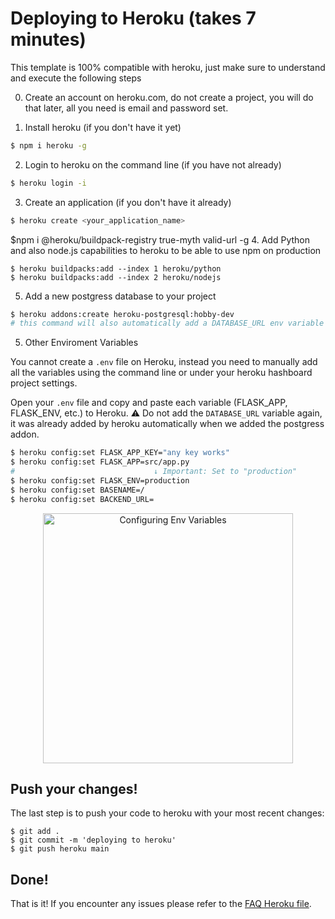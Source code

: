 # Deploying to Heroku (takes 7 minutes)

This template is 100% compatible with heroku, just make sure to understand and execute the following steps

0. Create an account on heroku.com, do not create a project, you will do that later, all you need is email and password set.

1. Install heroku (if you don't have it yet)
```sh
$ npm i heroku -g
```

2. Login to heroku on the command line (if you have not already)
```sh
$ heroku login -i
```

3. Create an application (if you don't have it already)
```sh
$ heroku create <your_application_name>
```
$npm i @heroku/buildpack-registry true-myth valid-url -g
4. Add Python and also node.js capabilities to heroku to be able to use npm on production
```
$ heroku buildpacks:add --index 1 heroku/python
$ heroku buildpacks:add --index 2 heroku/nodejs
```

5. Add a new postgress database to your project
```bash
$ heroku addons:create heroku-postgresql:hobby-dev
# this command will also automatically add a DATABASE_URL env variable with the Postgress database url
```

5. Other Enviroment Variables

You cannot create a `.env` file on Heroku, instead you need to manually add all the variables using the command line or under your heroku hashboard project settings.

Open your `.env` file and copy and paste each variable (FLASK_APP, FLASK_ENV, etc.) to Heroku. ⚠️ Do not add the `DATABASE_URL` variable again, it was already added by heroku automatically when we added the postgress addon.

```bash
$ heroku config:set FLASK_APP_KEY="any key works"
$ heroku config:set FLASK_APP=src/app.py
#                               ↓ Important: Set to "production"
$ heroku config:set FLASK_ENV=production 
$ heroku config:set BASENAME=/
$ heroku config:set BACKEND_URL=
```

<p align="center">
<img width="400px" alt="Configuring Env Variables" src="https://github.com/4GeeksAcademy/flask-rest-hello/blob/master/docs/assets/env_variables.gif?raw=true" />
</p>

## Push your changes!

The last step is to push your code to heroku with your most recent changes:

```
$ git add .
$ git commit -m 'deploying to heroku'
$ git push heroku main
```

## Done!

That is it! If you encounter any issues please refer to the [FAQ Heroku file](./FAQ_HEROKU.md).
